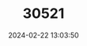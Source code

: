 ---
title: "30521"
category: "Diospyros angulata"
draft: false
date: 2024-02-22 13:03:50
languages:
  French: ["Bois d'ébène feuilles"]
---